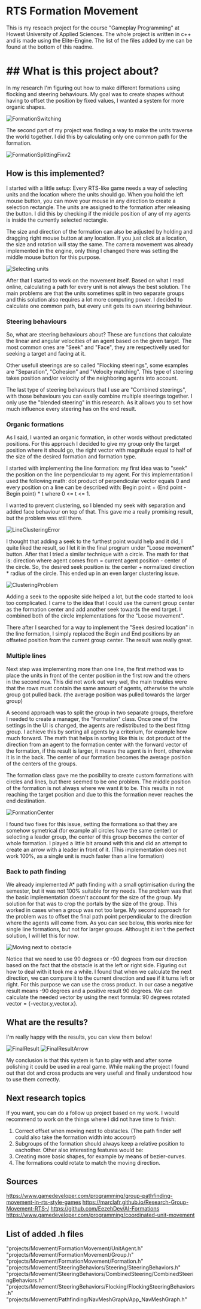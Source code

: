 # RTS Formation Movement
This is my reseach project for the course "Gameplay Programming" at Howest University of Applied Sciences.
The whole project is written in c++ and is made using the Elite-Engine. The list of the files added by me can be found at the bottom of this readme.
# ## What is this project about?
In my research I'm figuring out how to make different formations using flocking and steering behaviours. 
My goal was to create shapes without having to offset the position by fixed values, I wanted a system for more organic shapes.

![FormationSwitching](https://user-images.githubusercontent.com/114002276/211860516-a65eda0d-d20f-4483-99b8-906b2ac22f74.gif)

The second part of my project was finding a way to make the units traverse the world together. I did this by calculating only one common path for the formation.

![FormationSplittingFixv2](https://user-images.githubusercontent.com/114002276/211861652-6ae09756-0175-4813-bd74-539276038716.gif)

## How is this implemented?
I started with a little setup: Every RTS-like game needs a way of selecting units and the location where the units should go. 
When you hold the left mouse button, you can move your mouse in any direction to create a selection rectangle. The units are assigned to the formation after releasing the button. I did this by checking if the middle position of any of my agents is inside the currently selected rectangle.

The size and direction of the formation can also be adjusted by holding and dragging right mouse button at any location. If you just click at a location, the size and rotation will stay the same. The camera movement was already implemented in the engine, only thing I changed there was setting the middle mouse button for this purpose. 

![Selecting units](https://user-images.githubusercontent.com/114002276/211934440-12fe5a46-75eb-47a9-bd75-ee0cc3d4be3b.gif)

After that I started to work on the movement itself. Based on what I read online, calculating a path for every unit is not always the best solution. The main problems are that the units sometimes split in two separate groups and this solution also requires a lot more computing power.
I decided to calculate one common path, but every unit gets its own steering behaviour. 

### Steering behaviours

So, what are steering behaviours about? These are functions that calculate the linear and angular velocities of an agent based on the given target. 
The most common ones are "Seek" and "Face", they are respectivelly used for seeking a target and facing at it.

Other usefull steerings are so called "Flocking steerings", some examples are "Separation", "Cohesion" and "Velocity matching". This type of steering takes position and/or velocity of the neighboring agents into account.

The last type of steering behaviours that I use are "Combined steerings", with those behaviours you can easily combine multiple steerings together. I only use the "blended steering" in this research. As it allows you to set how much influence every steering has on the end result.

### Organic formations

As I said, I wanted an organic formation, in other words without predictated positions. For this approach I decided to give my group only the target position where it should go, the right vector with magnitude equal to half of the size of the desired formation and formation type.

I started with implementing the line formation: my first idea was to "seek" the position on the line perpendicular to my agent. For this implementation I used the following math: dot product of perpendicular vector equals 0 and every position on a line can be described with: Begin point + (End point - Begin point) * t where 0 <= t <= 1.

I wanted to prevent clustering, so I blended my seek with separation and added face behaviour on top of that. This gave me a really promising result, but the problem was still there.

![LineClusteringError](https://user-images.githubusercontent.com/114002276/211951572-3da85803-5b16-4d74-9231-6aef58f48e41.gif)

I thought that adding a seek to the furthest point would help and it did, I quite liked the result, so I let it in the final program under "Loose movement" button.
After that I tried a similar technique with a circle. The math for that is: direction where agent comes from = current agent position - center of the circle. So, the desired seek position is: the center + normalized direction * radius of the circle. This ended up in an even larger clustering issue.

![ClusteringProblem](https://user-images.githubusercontent.com/114002276/211952501-823e8b1b-2bb5-48bc-91d5-725218d87515.gif)

Adding a seek to the opposite side helped a lot, but the code started to look too complicated. I came to the idea that I could use the current group center as the formation center and add another seek towards the end target. I combined both of the circle implementations for the "Loose movement".

There after I searched for a way to implement the "Seek desired location" in the line formation, I simply replaced the Begin and End positions by an offseted position from the current group center. The result was really great.

### Multiple lines

Next step was implementing more than one line, the first method was to place the units in front of the center position in the first row and the others in the second row. This did not work out very wel, the main troubles were that the rows must contain the same amount of agents, otherwise the whole group got pulled back. (the average position was pulled towards the larger group)

A second approach was to split the group in two separate groups, therefore I needed to create a manager, the "Formation" class. Once one of the settings in the UI is changed, the agents are redistributed to the best fittng group. I achieve this by sorting all agents by a criterium, for example how much forward. The math that helps in sorting like this is: dot product of the direction from an agent to the formation center with the forward vector of the formation, if this result is larger, it means the agent is in front, otherwise it is in the back. The center of our formation becomes the average position of the centers of the groups.

The formation class gave me the posibility to create custom formations with circles and lines, but there seemed to be one problem. The middle position of the formation is not always where we want it to be. This results in not reaching the target position and due to this the formation never reaches the end destination.

![FormationCenter](https://user-images.githubusercontent.com/114002276/211958511-e58d94e1-0e35-4e65-a9d5-b7990c43a563.gif)

I found two fixes for this issue, setting the formations so that they are somehow symetrical (for example all circles have the same center) or selecting a leader group, the center of this group becomes the center of whole formation. I played a little bit around with this and did an attempt to create an arrow with a leader in front of it. (This implementation does not work 100%, as a single unit is much faster than a line formation)

### Back to path finding

We already implemented A* path finding with a small optimisation during the semester, but it was not 100% suitable for my needs. The problem was that the basic implementation doesn't account for the size of the group. My solution for that was to crop the portals by the size of the group. This worked in cases when a group was not too large. My second approach for the problem was to offset the final path point perpendicular to the direction where the agents will come from. As you can see below, this works nice for single line formations, but not for larger groups. Althought it isn't the perfect solution, I will let this for now.

![Moving next to obstacle](https://user-images.githubusercontent.com/114002276/211942830-b2a34321-3877-4a3b-9fa8-f956dcfbf4ed.gif)

Notice that we need to use 90 degrees or -90 degrees from our direction based on the fact that the obstacle is at the left or right side. Figuring out how to deal with it took me a while. I found that when we calculate the next direction, we can compare it to the current direction and see if it turns left or right. For this purpose we can use the cross product. In our case a negative result means -90 degrees and a positive result 90 degrees. We can calculate the needed vector by using the next formula: 90 degrees rotated vector = {-vector.y,vector.x}. 

## What are the results?
I'm really happy with the results, you can view them below!

![FinalResult](https://user-images.githubusercontent.com/114002276/211960929-d0a7d5a7-d0a8-4c7d-9967-1125ca6055a5.gif)
![FinalResultArrow](https://user-images.githubusercontent.com/114002276/211961935-77390449-14b0-4cda-86ac-f304d3d73a55.gif)

My conclusion is that this system is fun to play with and after some polishing it could be used in a real game. While making the project I found out that dot and cross products are very usefull and finally understood how to use them correctly. 

## Next research topics
If you want, you can do a follow up project based on my work. I would recommend to work on the things where I did not have time to finish:
1. Correct offset when moving next to obstacles. (The path finder self could also take the formation width into account)
2. Subgroups of the formation should always keep a relative position to eachother.
Other also interesting features would be:
1. Creating more basic shapes, for example by means of bezier-curves.
2. The formations could rotate to match the moving direction.

## Sources
https://www.gamedeveloper.com/programming/group-pathfinding-movement-in-rts-style-games
https://marclafr.github.io/Research-Group-Movement-RTS-/
https://github.com/EezehDev/AI-Formations
https://www.gamedeveloper.com/programming/coordinated-unit-movement

## List of added .h files
"projects/Movement/FormationMovement/UnitAgent.h"
"projects/Movement/FormationMovement/Group.h"
"projects/Movement/FormationMovement/Formation.h"
"projects/Movement/SteeringBehaviors/Steering/SteeringBehaviors.h"
"projects/Movement/SteeringBehaviors/CombinedSteering/CombinedSteeringBehaviors.h"
"projects/Movement/SteeringBehaviors/Flocking/FlockingSteeringBehaviors.h"
"projects/Movement/Pathfinding/NavMeshGraph/App_NavMeshGraph.h"
